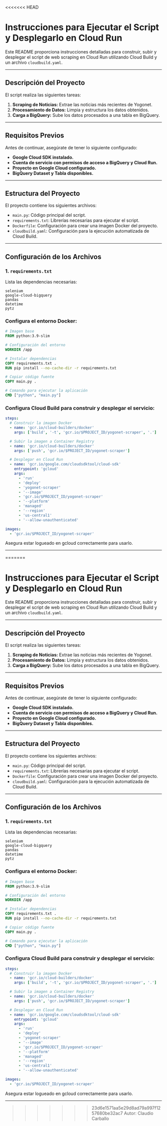 <<<<<<< HEAD
# Instrucciones para Ejecutar el Script y Desplegarlo en Cloud Run

Este README proporciona instrucciones detalladas para construir, subir y desplegar el script de web scraping en Cloud Run utilizando Cloud Build y un archivo `cloudbuild.yaml`.

---

## Descripción del Proyecto

El script realiza las siguientes tareas:
1. **Scraping de Noticias:** Extrae las noticias más recientes de Yogonet.
2. **Procesamiento de Datos:** Limpia y estructura los datos obtenidos.
3. **Carga a BigQuery:** Sube los datos procesados a una tabla en BigQuery.

---

## Requisitos Previos

Antes de continuar, asegúrate de tener lo siguiente configurado:
- **Google Cloud SDK instalado.**
- **Cuenta de servicio con permisos de acceso a BigQuery y Cloud Run.**
- **Proyecto en Google Cloud configurado.**
- **BigQuery Dataset y Tabla disponibles.**

---

## Estructura del Proyecto

El proyecto contiene los siguientes archivos:
- `main.py`: Código principal del script.
- `requirements.txt`: Librerías necesarias para ejecutar el script.
- `Dockerfile`: Configuración para crear una imagen Docker del proyecto.
- `cloudbuild.yaml`: Configuración para la ejecución automatizada de Cloud Build.

---

## Configuración de los Archivos

### 1. **`requirements.txt`**
Lista las dependencias necesarias:
```plaintext
selenium
google-cloud-bigquery
pandas
datetime
pytz
```


### Configura el entorno Docker:

``` Dockerfile
# Imagen base
FROM python:3.9-slim

# Configuración del entorno
WORKDIR /app

# Instalar dependencias
COPY requirements.txt .
RUN pip install --no-cache-dir -r requirements.txt

# Copiar código fuente
COPY main.py .

# Comando para ejecutar la aplicación
CMD ["python", "main.py"]

```


### Configura Cloud Build para construir y desplegar el servicio:

```yaml
steps:
  # Construir la imagen Docker
  - name: 'gcr.io/cloud-builders/docker'
    args: ['build', '-t', 'gcr.io/$PROJECT_ID/yogonet-scraper', '.']

  # Subir la imagen a Container Registry
  - name: 'gcr.io/cloud-builders/docker'
    args: ['push', 'gcr.io/$PROJECT_ID/yogonet-scraper']

  # Desplegar en Cloud Run
  - name: 'gcr.io/google.com/cloudsdktool/cloud-sdk'
    entrypoint: 'gcloud'
    args:
      - 'run'
      - 'deploy'
      - 'yogonet-scraper'
      - '--image'
      - 'gcr.io/$PROJECT_ID/yogonet-scraper'
      - '--platform'
      - 'managed'
      - '--region'
      - 'us-central1'
      - '--allow-unauthenticated'

images:
  - 'gcr.io/$PROJECT_ID/yogonet-scraper'

```

Asegura estar logueado en gcloud correctamente para usarlo.


---
=======
# Instrucciones para Ejecutar el Script y Desplegarlo en Cloud Run

Este README proporciona instrucciones detalladas para construir, subir y desplegar el script de web scraping en Cloud Run utilizando Cloud Build y un archivo `cloudbuild.yaml`.

---

## Descripción del Proyecto

El script realiza las siguientes tareas:
1. **Scraping de Noticias:** Extrae las noticias más recientes de Yogonet.
2. **Procesamiento de Datos:** Limpia y estructura los datos obtenidos.
3. **Carga a BigQuery:** Sube los datos procesados a una tabla en BigQuery.

---

## Requisitos Previos

Antes de continuar, asegúrate de tener lo siguiente configurado:
- **Google Cloud SDK instalado.**
- **Cuenta de servicio con permisos de acceso a BigQuery y Cloud Run.**
- **Proyecto en Google Cloud configurado.**
- **BigQuery Dataset y Tabla disponibles.**

---

## Estructura del Proyecto

El proyecto contiene los siguientes archivos:
- `main.py`: Código principal del script.
- `requirements.txt`: Librerías necesarias para ejecutar el script.
- `Dockerfile`: Configuración para crear una imagen Docker del proyecto.
- `cloudbuild.yaml`: Configuración para la ejecución automatizada de Cloud Build.

---

## Configuración de los Archivos

### 1. **`requirements.txt`**
Lista las dependencias necesarias:
```plaintext
selenium
google-cloud-bigquery
pandas
datetime
pytz
```


### Configura el entorno Docker:

``` Dockerfile
# Imagen base
FROM python:3.9-slim

# Configuración del entorno
WORKDIR /app

# Instalar dependencias
COPY requirements.txt .
RUN pip install --no-cache-dir -r requirements.txt

# Copiar código fuente
COPY main.py .

# Comando para ejecutar la aplicación
CMD ["python", "main.py"]

```


### Configura Cloud Build para construir y desplegar el servicio:

```yaml
steps:
  # Construir la imagen Docker
  - name: 'gcr.io/cloud-builders/docker'
    args: ['build', '-t', 'gcr.io/$PROJECT_ID/yogonet-scraper', '.']

  # Subir la imagen a Container Registry
  - name: 'gcr.io/cloud-builders/docker'
    args: ['push', 'gcr.io/$PROJECT_ID/yogonet-scraper']

  # Desplegar en Cloud Run
  - name: 'gcr.io/google.com/cloudsdktool/cloud-sdk'
    entrypoint: 'gcloud'
    args:
      - 'run'
      - 'deploy'
      - 'yogonet-scraper'
      - '--image'
      - 'gcr.io/$PROJECT_ID/yogonet-scraper'
      - '--platform'
      - 'managed'
      - '--region'
      - 'us-central1'
      - '--allow-unauthenticated'

images:
  - 'gcr.io/$PROJECT_ID/yogonet-scraper'

```

Asegura estar logueado en gcloud correctamente para usarlo.


---
>>>>>>> 23d6e1571aa5e29d8ad79a997f1257680be32ac7
Autor: Claudio Carballo